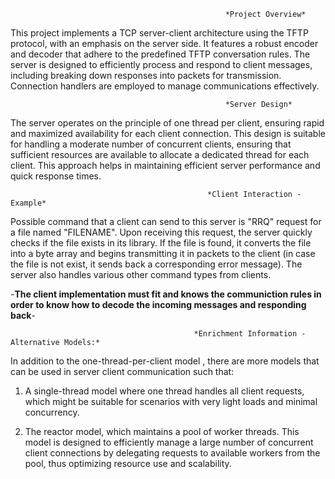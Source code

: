                                                     *Project Overview*

This project implements a TCP server-client architecture using the TFTP protocol, with an emphasis on the server side. It features a robust encoder and decoder that adhere to the predefined TFTP conversation rules. The server is designed to efficiently process and respond to client messages, including breaking down responses into packets for transmission. Connection handlers are employed to manage communications effectively.

                                                    *Server Design*

The server operates on the principle of one thread per client, ensuring rapid and maximized availability for each client connection. This design is suitable for handling a moderate number of concurrent clients, ensuring that sufficient resources are available to allocate a dedicated thread for each client. This approach helps in maintaining efficient server performance and quick response times.

                                                *Client Interaction -Example*

Possible command that a client can send to this server is "RRQ" request for a file named "FILENAME". Upon receiving this request, the server quickly checks if the file exists in its library. If the file is found, it converts the file into a byte array and begins transmitting it in packets to the client (in case the file is not exist, it sends back a corresponding error message).
The server also handles various other command types from clients.

-**The client implementation must fit and knows the communiction rules in order to know how to decode the incoming messages and responding back**-

                                             *Enrichment Information - Alternative Models:*
In addition to the one-thread-per-client model , there are more models that can be used in server client communication such that:

1) A single-thread model where one thread handles all client requests, which might be suitable for scenarios with very light loads and minimal concurrency.

2) The reactor model, which maintains a pool of worker threads. This model is designed to efficiently manage a large number of concurrent client connections by delegating requests to available workers from the pool, thus optimizing resource use and scalability.
